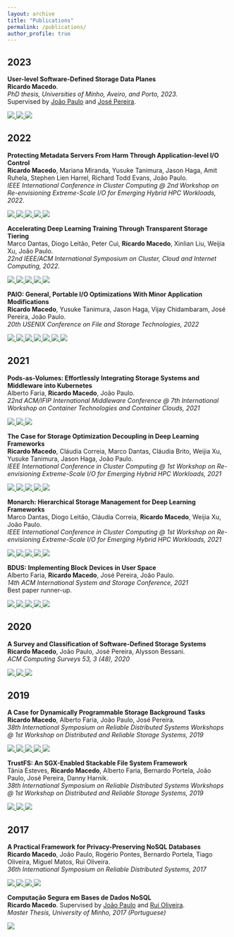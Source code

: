 ```yaml
---
layout: archive
title: "Publications"
permalink: /publications/
author_profile: true
---
```


## 2023 

**User-level Software-Defined Storage Data Planes**    
**Ricardo Macedo**.    
*PhD thesis, Universities of Minho, Aveiro, and Porto, 2023.*    
 Supervised by [João Paulo](https://jtpaulo.github.io/) and [José Pereira](https://haslab.uminho.pt/jop).    
<!-- PDF -->
<a href="https://rgmacedo.github.io/files/2023/phd-thesis/rgmacedo-phd-thesis.pdf">
    <img src="https://img.shields.io/badge/-pdf-5e5b5c?style=plastic&logo=Adobe%20Acrobat%20Reader&logoColor=white" />
</a>
<!-- Slides -->
<a href="https://rgmacedo.github.io/files/2023/phd-thesis/rgmacedo-phd-thesis-slides.pdf">
    <img src="https://img.shields.io/badge/-slides-5e5b5c?style=plastic&logo=microsoft-powerpoint&logoColor=white" />
</a>
<!-- Doi -->
<a href="https://repositorium.sdum.uminho.pt/handle/1822/82135">
  <img src="https://img.shields.io/badge/uri-1822%2F821135-lightgrey?style=plastic" />
</a>


## 2022 

**Protecting Metadata Servers From Harm Through Application-level I/O Control**    
**Ricardo Macedo**, Mariana Miranda, Yusuke Tanimura, Jason Haga, Amit Ruhela, Stephen Lien Harrel, Richard Todd Evans, João Paulo.    
*IEEE International Conference in Cluster Computing @ 2nd Workshop on Re-envisioning Extreme-Scale I/O for Emerging Hybrid HPC Workloads, 2022.*    
<!-- PDF -->
<a href="https://rgmacedo.github.io/files/2022/rexio22-padll/padll-rexio22-paper.pdf">
    <img src="https://img.shields.io/badge/-pdf-5e5b5c?style=plastic&logo=Adobe%20Acrobat%20Reader&logoColor=white" />
  </a>
<!-- Bibtex -->
<a href="https://rgmacedo.github.io/files/2022/rexio22-padll/bibtex.tex">
  <img src="https://img.shields.io/badge/bibtex-5e5b5c?style=plastic&logo=dblp&logoColor=white" />
</a>
<!-- Slides -->
<a href="https://rgmacedo.github.io/files/2022/rexio22-padll/mmiranda-rexio22-presentation.pdf">
    <img src="https://img.shields.io/badge/-slides-5e5b5c?style=plastic&logo=microsoft-powerpoint&logoColor=white" />
</a>
<!-- Github -->
<a href="https://github.com/dsrhaslab/padll">
    <img src="https://img.shields.io/badge/dsrhaslab%2Fpadll-5e5b5c?style=plastic&logo=github&logoColor=white"/>
</a>
<!-- Doi -->
<a href="https://ieeexplore.ieee.org/document/9912726">
  <img src="https://img.shields.io/badge/doi-10.1109/CLUSTER51413.2022.00075-lightgrey?style=plastic" />
</a>


**Accelerating Deep Learning Training Through Transparent Storage Tiering**    
Marco Dantas, Diogo Leitão, Peter Cui, **Ricardo Macedo**, Xinlian Liu, Weijia Xu, João Paulo.    
*22nd IEEE/ACM International Symposium on Cluster, Cloud and Internet Computing, 2022.*    
<!-- PDF -->
<a href="https://rgmacedo.github.io/files/2022/ccgrid2022-monarch/dantas-ccgrid22-paper.pdf">
    <img src="https://img.shields.io/badge/-pdf-5e5b5c?style=plastic&logo=Adobe%20Acrobat%20Reader&logoColor=white" />
  </a>
<!-- Bibtex -->
<a href="https://rgmacedo.github.io/files/2022/ccgrid2022-monarch/bibtex.tex">
  <img src="https://img.shields.io/badge/bibtex-5e5b5c?style=plastic&logo=dblp&logoColor=white" />
</a>
<!-- Slides -->
<a href="https://rgmacedo.github.io/files/2022/ccgrid2022-monarch/dantas-ccgrid22-presentation.pdf">
    <img src="https://img.shields.io/badge/-slides-5e5b5c?style=plastic&logo=microsoft-powerpoint&logoColor=white" />
</a>
<!-- Github -->
<a href="https://github.com/dsrhaslab/monarch">
    <img src="https://img.shields.io/badge/dsrhaslab%2Fmonarch-5e5b5c?style=plastic&logo=github&logoColor=white"/>
</a>
<!-- Doi -->
<a href="https://ieeexplore.ieee.org/document/9826112">
  <img src="https://img.shields.io/badge/doi-10.1109/CCGrid54584.2022.00011-lightgrey?style=plastic" />
</a>


**PAIO: General, Portable I/O Optimizations With Minor Application Modifications**    
**Ricardo Macedo**, Yusuke Tanimura, Jason Haga, Vijay Chidambaram, José Pereira, João Paulo.    
*20th USENIX Conference on File and Storage Technologies, 2022*        
<!-- PDF -->
<a href="https://www.usenix.org/conference/fast22/presentation/macedo">
    <img src="https://img.shields.io/badge/-pdf-5e5b5c?style=plastic&logo=Adobe%20Acrobat%20Reader&logoColor=white" />
  </a>
<!-- Bibtex -->
<a href="https://rgmacedo.github.io/files/2022/fast22-paio/bibtex.bib">
  <img src="https://img.shields.io/badge/bibtex-5e5b5c?style=plastic&logo=dblp&logoColor=white" />
</a>
<!-- ArXiv version -->
<a href="https://arxiv.org/abs/2106.03617">
    <img src="https://img.shields.io/static/v1?style=plastic&message=arXiv&color=5e5b5c&logo=arXiv&logoColor=FFFFFF&label=" />
</a>
<!-- Slides -->
<a href="https://rgmacedo.github.io/files/2022/fast22-paio/rgmacedo-fast22-presentation.pdf">
    <img src="https://img.shields.io/badge/-slides-5e5b5c?style=plastic&logo=microsoft-powerpoint&logoColor=white" />
</a>
<!-- Github -->
<a href="https://github.com/dsrhaslab/paio">
    <img src="https://img.shields.io/badge/dsrhaslab%2Fpaio-5e5b5c?style=plastic&logo=github&logoColor=white"/>
</a>
<!-- Poster -->
<a href="https://rgmacedo.github.io/files/2022/fast22-paio/paio-poster.pdf">
    <img src="https://img.shields.io/badge/-poster-5e5b5c?style=plastic&logo=microsoft-powerpoint&logoColor=white" />
</a>
<!-- Video -->
<a href="https://www.youtube.com/watch?v=o9DvOiWp4dI">
    <img src="https://img.shields.io/badge/-presentation-5e5b5c?style=plastic&logo=youtube&logoColor=white" />
</a>



## 2021

**Pods-as-Volumes: Effortlessly Integrating Storage Systems and Middleware into Kubernetes**    
Alberto Faria, **Ricardo Macedo**, João Paulo.    
*22nd ACM/IFIP International Middleware Conference @ 7th International Workshop on Container Technologies and Container Clouds, 2021*    
<!-- PDF -->
<a href="https://rgmacedo.github.io/files/2021/woc21-pav/faria-woc21-paper.pdf">
    <img src="https://img.shields.io/badge/-pdf-5e5b5c?style=plastic&logo=Adobe%20Acrobat%20Reader&logoColor=white" />
  </a>
<!-- Bibtex -->
<a href="https://rgmacedo.github.io/files/2021/woc21-pav/bibtex.bib">
  <img src="https://img.shields.io/badge/bibtex-5e5b5c?style=plastic&logo=dblp&logoColor=white" />
</a>
<!-- Doi -->
<a href="https://dl.acm.org/doi/10.1145/3493649.3493653">
  <img src="https://img.shields.io/badge/doi-10.1145%2F3493649.3493653-lightgrey?style=plastic" />
</a>

**The Case for Storage Optimization Decoupling in Deep Learning Frameworks**    
**Ricardo Macedo**, Cláudia Correia, Marco Dantas, Cláudia Brito, Weijia Xu, Yusuke Tanimura, Jason Haga, João Paulo.    
*IEEE International Conference in Cluster Computing @ 1st Workshop on Re-envisioning Extreme-Scale I/O for Emerging Hybrid HPC Workloads, 2021*    
<!-- PDF -->
<a href="https://rgmacedo.github.io/files/2021/rexio21-sds-prisma/rgmacedo-rexio21.pdf">
    <img src="https://img.shields.io/badge/-pdf-5e5b5c?style=plastic&logo=Adobe%20Acrobat%20Reader&logoColor=white" />
  </a>
<!-- Bibtex -->
<a href="https://rgmacedo.github.io/files/2021/rexio21-sds-prisma/bibtex.bib">
  <img src="https://img.shields.io/badge/bibtex-5e5b5c?style=plastic&logo=dblp&logoColor=white" />
</a>
<!-- Slides -->
<a href="https://rgmacedo.github.io/files/2021/rexio21-sds-prisma/rgmacedo-rexio21-presentation.pdf">
    <img src="https://img.shields.io/badge/-slides-5e5b5c?style=plastic&logo=microsoft-powerpoint&logoColor=white" />
</a>
<!-- Github -->
<a href="https://github.com/dsrhaslab/prisma">
    <img src="https://img.shields.io/badge/dsrhaslab%2Fprisma-5e5b5c?style=plastic&logo=github&logoColor=white"/>
</a>
<!-- Doi -->
<a href="https://ieeexplore.ieee.org/abstract/document/9556106">
  <img src="https://img.shields.io/badge/doi-10.1109%2FCluster48925.2021.00096-lightgrey?style=plastic" />
</a>


**Monarch: Hierarchical Storage Management for Deep Learning Frameworks**    
Marco Dantas, Diogo Leitão, Cláudia Correia, **Ricardo Macedo**, Weijia Xu, João Paulo.    
*IEEE International Conference in Cluster Computing @ 1st Workshop on Re-envisioning Extreme-Scale I/O for Emerging Hybrid HPC Workloads, 2021*    
<!-- PDF -->
<a href="https://rgmacedo.github.io/files/2021/rexio21-monarch/dantas-rexio21.pdf">
    <img src="https://img.shields.io/badge/-pdf-5e5b5c?style=plastic&logo=Adobe%20Acrobat%20Reader&logoColor=white" />
  </a>
<!-- Bibtex -->
<a href="https://rgmacedo.github.io/files/2021/rexio21-monarch/bibtex.bib">
  <img src="https://img.shields.io/badge/bibtex-5e5b5c?style=plastic&logo=dblp&logoColor=white" />
</a>
<!-- Slides -->
<a href="https://rgmacedo.github.io/files/2021/rexio21-monarch/dantas-rexio21-presentation.pdf">
    <img src="https://img.shields.io/badge/-slides-5e5b5c?style=plastic&logo=microsoft-powerpoint&logoColor=white" />
</a>
<!-- Github -->
<a href="https://github.com/dsrhaslab/monarch">
    <img src="https://img.shields.io/badge/dsrhaslab%2Fmonarch-5e5b5c?style=plastic&logo=github&logoColor=white"/>
</a>
<!-- Doi -->
<a href="https://ieeexplore.ieee.org/abstract/document/9556022">
  <img src="https://img.shields.io/badge/doi-10.1109%2FCluster48925.2021.00097-lightgrey?style=plastic" />
</a>


<!-- **PAIO: A Software-Defined Storage Data Plane Framework**    
**Ricardo Macedo**, Yusuke Tanimura, Jason Haga, Vijay Chidambaram, José Pereira, João Paulo.    
*ArXiv -- Computing Research Repository (CoRR), 2021*    
[[ArXiv]](https://arxiv.org/abs/2106.03617)
[[cite]](https://rgmacedo.github.io/files/2021/arxiv21-paio/bibtex.bib)
[[code]](https://github.com/dsrhaslab/paio) -->


**BDUS: Implementing Block Devices in User Space**    
Alberto Faria, **Ricardo Macedo**, José Pereira, João Paulo.    
*14th ACM International System and Storage Conference, 2021*    
Best paper runner-up.    
<!-- PDF -->
<a href="https://rgmacedo.github.io/files/2021/systor21-bdus/bdus-paper.pdf">
    <img src="https://img.shields.io/badge/-pdf-5e5b5c?style=plastic&logo=Adobe%20Acrobat%20Reader&logoColor=white" />
  </a>
<!-- Bibtex -->
<a href="https://rgmacedo.github.io/files/2021/systor21-bdus/bibtex.bib">
  <img src="https://img.shields.io/badge/bibtex-5e5b5c?style=plastic&logo=dblp&logoColor=white" />
</a>
<!-- Slides -->
<a href="https://rgmacedo.github.io/files/2021/systor21-bdus/bdus-slides.pdf">
    <img src="https://img.shields.io/badge/-slides-5e5b5c?style=plastic&logo=microsoft-powerpoint&logoColor=white" />
</a>
<!-- Github -->
<a href="https://github.com/albertofaria/bdus">
    <img src="https://img.shields.io/badge/albertofaria%2Fbdus-5e5b5c?style=plastic&logo=github&logoColor=white"/>
</a>
<!-- Doi -->
<a href="https://dl.acm.org/doi/10.1145/3456727.3463768">
  <img src="https://img.shields.io/badge/doi-10.1145%2F3456727.3463768-lightgrey?style=plastic" />
</a>

<!------------------------>

## 2020

**A Survey and Classification of Software-Defined Storage Systems**   
**Ricardo Macedo**, João Paulo, José Pereira, Alysson Bessani.   
*ACM Computing Surveys 53, 3 (48), 2020*   
<!-- PDF -->
<a href="https://dl.acm.org/doi/10.1145/3385896?cid=99659535288">
    <img src="https://img.shields.io/badge/-pdf-5e5b5c?style=plastic&logo=Adobe%20Acrobat%20Reader&logoColor=white" />
  </a>
<!-- Bibtex -->
<a href="https://rgmacedo.github.io/files/2020/csur20-sds-survey/bibtex.bib">
  <img src="https://img.shields.io/badge/bibtex-5e5b5c?style=plastic&logo=dblp&logoColor=white" />
</a>
<!-- Doi -->
<a href="https://doi.org/10.1145/3385896">
  <img src="https://img.shields.io/badge/doi-10.1145%2F3385896-lightgrey?style=plastic" />
</a>

<!------------------------>

## 2019

**A Case for Dynamically Programmable Storage Background Tasks**   
**Ricardo Macedo**, Alberto Faria, João Paulo, José Pereira.   
*38th International Symposium on Reliable Distributed Systems Workshops @ 1st Workshop on Distributed and Reliable Storage Systems, 2019*    
<!-- PDF -->
<a href="https://rgmacedo.github.io/files/2019/drss19-programmable-background-tasks/rgmacedo-drss19.pdf">
    <img src="https://img.shields.io/badge/-pdf-5e5b5c?style=plastic&logo=Adobe%20Acrobat%20Reader&logoColor=white" />
</a>
<!-- Bibtex -->
<a href="https://rgmacedo.github.io/files/2019/drss19-programmable-background-tasks/bibtex.bib">
  <img src="https://img.shields.io/badge/bibtex-5e5b5c?style=plastic&logo=dblp&logoColor=white" />
</a>
<!-- Slides -->
<a href="https://rgmacedo.github.io/files/2019/drss19-programmable-background-tasks/rgmacedo-drss19-presentation.pdf">
    <img src="https://img.shields.io/badge/-slides-5e5b5c?style=plastic&logo=microsoft-powerpoint&logoColor=white" />
</a>
<!-- Website -->
<a href="https://rgmacedo.github.io/drss19-website/">
    <img src="https://img.shields.io/badge/website-5e5b5c?style=plastic" />
</a>
<!-- Doi -->
<a href="https://doi.org/10.1109/SRDSW49218.2019.00009">
  <img src="https://img.shields.io/badge/doi-10.1109%2FSRDSW49218.2019.00009-lightgrey?style=plastic" />
</a>


**TrustFS: An SGX-Enabled Stackable File System Framework**    
Tânia Esteves, **Ricardo Macedo**, Alberto Faria, Bernardo Portela, João Paulo, José Pereira, Danny Harnik.    
*38th International Symposium on Reliable Distributed Systems Workshops @ 1st Workshop on Distributed and Reliable Storage Systems, 2019*    
<!-- PDF -->
<a href="https://rgmacedo.github.io/files/2019/drss19-trustfs/trustfs-rgmacedo-2019.pdf">
    <img src="https://img.shields.io/badge/-pdf-5e5b5c?style=plastic&logo=Adobe%20Acrobat%20Reader&logoColor=white" />
  </a>
<!-- Bibtex -->
<a href="https://rgmacedo.github.io/files/2019/drss19-trustfs/bibtex.bib">
  <img src="https://img.shields.io/badge/bibtex-5e5b5c?style=plastic&logo=dblp&logoColor=white" />
</a>
<!-- Doi -->
<a href="https://doi.org/10.1109/SRDSW49218.2019.00012">
  <img src="https://img.shields.io/badge/doi-10.1109%2FSRDSW49218.2019.00012-lightgrey?style=plastic" />
</a>


<!------------------------>

## 2017

**A Practical Framework for Privacy-Preserving NoSQL Databases**   
**Ricardo Macedo**, João Paulo, Rogério Pontes, Bernardo Portela, Tiago Oliveira, Miguel Matos, Rui Oliveira.   
*36th International Symposium on Reliable Distributed Systems, 2017*   
<!-- PDF -->
<a href="https://rgmacedo.github.io/files/2017/srds17-safenosql/rgmacedo-srds17-safenosql.pdf">
    <img src="https://img.shields.io/badge/-pdf-5e5b5c?style=plastic&logo=Adobe%20Acrobat%20Reader&logoColor=white" />
  </a>
<!-- Bibtex -->
<a href="https://rgmacedo.github.io/files/2017/srds17-safenosql/bibtex.bib">
  <img src="https://img.shields.io/badge/bibtex-5e5b5c?style=plastic&logo=dblp&logoColor=white" />
</a>
<!-- Slides -->
<a href="https://rgmacedo.github.io/files/2017/srds17-safenosql/rgmacedo-srds17-safenosql-slides.pdf">
    <img src="https://img.shields.io/badge/-slides-5e5b5c?style=plastic&logo=microsoft-powerpoint&logoColor=white" />
</a>
<!-- Doi -->
<a href="https://doi.org/10.1109/SRDS.2017.10">
  <img src="https://img.shields.io/badge/doi-10.1109%2FSRDS.2017.10-lightgrey?style=plastic" />
</a>


**Computação Segura em Bases de Dados NoSQL**    
**Ricardo Macedo**. Supervised by [João Paulo](https://jtpaulo.github.io/) and [Rui Oliveira](https://haslab.uminho.pt/rco/).    
*Master Thesis, University of Minho, 2017 (Portuguese)*    
<!-- PDF -->
<a href="https://repositorium.sdum.uminho.pt/handle/1822/62116">
    <img src="https://img.shields.io/badge/-pdf-5e5b5c?style=plastic&logo=Adobe%20Acrobat%20Reader&logoColor=white" />
</a>


